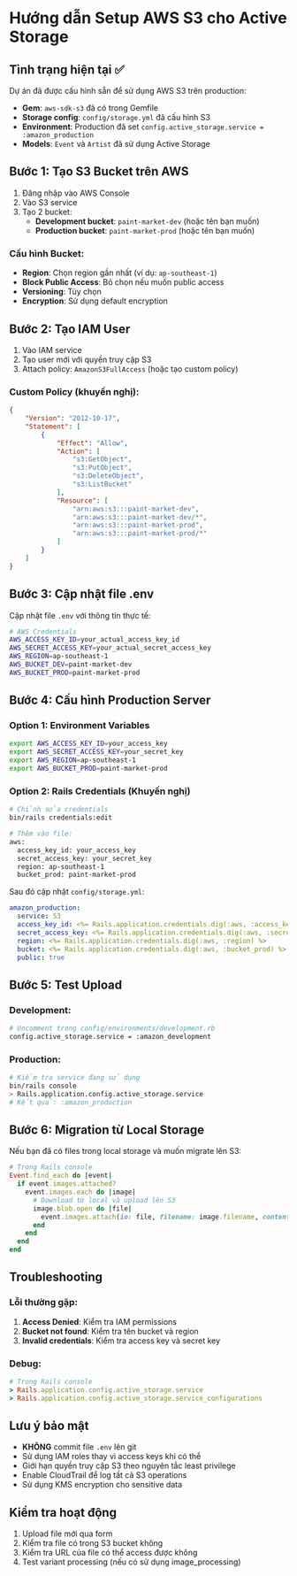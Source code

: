 # Hướng dẫn Setup AWS S3 cho Active Storage

## Tình trạng hiện tại ✅

Dự án đã được cấu hình sẵn để sử dụng AWS S3 trên production:

- **Gem**: `aws-sdk-s3` đã có trong Gemfile
- **Storage config**: `config/storage.yml` đã cấu hình S3
- **Environment**: Production đã set `config.active_storage.service = :amazon_production`
- **Models**: `Event` và `Artist` đã sử dụng Active Storage

## Bước 1: Tạo S3 Bucket trên AWS

1. Đăng nhập vào AWS Console
2. Vào S3 service
3. Tạo 2 bucket:
   - **Development bucket**: `paint-market-dev` (hoặc tên bạn muốn)
   - **Production bucket**: `paint-market-prod` (hoặc tên bạn muốn)

### Cấu hình Bucket:
- **Region**: Chọn region gần nhất (ví dụ: `ap-southeast-1`)
- **Block Public Access**: Bỏ chọn nếu muốn public access
- **Versioning**: Tùy chọn
- **Encryption**: Sử dụng default encryption

## Bước 2: Tạo IAM User

1. Vào IAM service
2. Tạo user mới với quyền truy cập S3
3. Attach policy: `AmazonS3FullAccess` (hoặc tạo custom policy)

### Custom Policy (khuyến nghị):
```json
{
    "Version": "2012-10-17",
    "Statement": [
        {
            "Effect": "Allow",
            "Action": [
                "s3:GetObject",
                "s3:PutObject",
                "s3:DeleteObject",
                "s3:ListBucket"
            ],
            "Resource": [
                "arn:aws:s3:::paint-market-dev",
                "arn:aws:s3:::paint-market-dev/*",
                "arn:aws:s3:::paint-market-prod",
                "arn:aws:s3:::paint-market-prod/*"
            ]
        }
    ]
}
```

## Bước 3: Cập nhật file .env

Cập nhật file `.env` với thông tin thực tế:

```bash
# AWS Credentials
AWS_ACCESS_KEY_ID=your_actual_access_key_id
AWS_SECRET_ACCESS_KEY=your_actual_secret_access_key
AWS_REGION=ap-southeast-1
AWS_BUCKET_DEV=paint-market-dev
AWS_BUCKET_PROD=paint-market-prod
```

## Bước 4: Cấu hình Production Server

### Option 1: Environment Variables
```bash
export AWS_ACCESS_KEY_ID=your_access_key
export AWS_SECRET_ACCESS_KEY=your_secret_key
export AWS_REGION=ap-southeast-1
export AWS_BUCKET_PROD=paint-market-prod
```

### Option 2: Rails Credentials (Khuyến nghị)
```bash
# Chỉnh sửa credentials
bin/rails credentials:edit

# Thêm vào file:
aws:
  access_key_id: your_access_key
  secret_access_key: your_secret_key
  region: ap-southeast-1
  bucket_prod: paint-market-prod
```

Sau đó cập nhật `config/storage.yml`:
```yaml
amazon_production:
  service: S3
  access_key_id: <%= Rails.application.credentials.dig(:aws, :access_key_id) %>
  secret_access_key: <%= Rails.application.credentials.dig(:aws, :secret_access_key) %>
  region: <%= Rails.application.credentials.dig(:aws, :region) %>
  bucket: <%= Rails.application.credentials.dig(:aws, :bucket_prod) %>
  public: true
```

## Bước 5: Test Upload

### Development:
```bash
# Uncomment trong config/environments/development.rb
config.active_storage.service = :amazon_development
```

### Production:
```bash
# Kiểm tra service đang sử dụng
bin/rails console
> Rails.application.config.active_storage.service
# Kết quả: :amazon_production
```

## Bước 6: Migration từ Local Storage

Nếu bạn đã có files trong local storage và muốn migrate lên S3:

```ruby
# Trong Rails console
Event.find_each do |event|
  if event.images.attached?
    event.images.each do |image|
      # Download từ local và upload lên S3
      image.blob.open do |file|
        event.images.attach(io: file, filename: image.filename, content_type: image.content_type)
      end
    end
  end
end
```

## Troubleshooting

### Lỗi thường gặp:

1. **Access Denied**: Kiểm tra IAM permissions
2. **Bucket not found**: Kiểm tra tên bucket và region
3. **Invalid credentials**: Kiểm tra access key và secret key

### Debug:
```ruby
# Trong Rails console
> Rails.application.config.active_storage.service
> Rails.application.config.active_storage.service_configurations
```

## Lưu ý bảo mật

- **KHÔNG** commit file `.env` lên git
- Sử dụng IAM roles thay vì access keys khi có thể
- Giới hạn quyền truy cập S3 theo nguyên tắc least privilege
- Enable CloudTrail để log tất cả S3 operations
- Sử dụng KMS encryption cho sensitive data

## Kiểm tra hoạt động

1. Upload file mới qua form
2. Kiểm tra file có trong S3 bucket không
3. Kiểm tra URL của file có thể access được không
4. Test variant processing (nếu có sử dụng image_processing) 